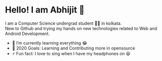 # Hello! I am Abhijit 👋


I am a Computer Science undergrad student 🐱‍💻 in kolkata.
<br>
New to Github and trying my hands on new technologies related to Web and Android Development.

- 🌱 I’m currently learning everything 😂
- 🤖 2020 Goals: Learning and Contributing more in opensource
- ⚡ Fun fact: I love to sing when I have my headphones on 😆
